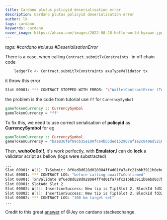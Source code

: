 ```yaml
---
title: Cardano plutus policyid deserialisation error
description: Cardano plutus policyid deserialisation error
author: lk
tags: cardano
keywords: cardano
cover_image: https://ahaxu.com/images/2022-08-28-hello-world-kyxuan.jpg
---
```


*tags: #cardano #plutus #DeserialisationError*

There is a case, when calling `Contract.submitTxConstraints ` in off chain code
```haskell
    ledgerTx <- Contract.submitTxConstraints axuTypeValidator tx
```

it throw this error
```bash
Slot 00001: *** CONTRACT STOPPED WITH ERROR: "\"WalletContractError (ToCardanoError (Tag \\\"toCardanoPolicyId\\\" (Tag \\\"2 bytes\\\" DeserialisationError)))\""
```

the problem is the code from tutorial use `ff` for `CurrencySymbol`

```haskell
gameTokenCurrency :: CurrencySymbol
gameTokenCurrency = "ff"
```

To fix this, we need to use correct serialisation of **policyid** as **CurrencySymbol**
for eg
```haskell
gameTokenCurrency :: CurrencySymbol
gameTokenCurrency = "baa836fef09cb35e180fce4b55ded152907af1e2c840ed5218776aaa"
```

Then, **wuho0o0o!!**, it's work perfectly, with **Emulator**,I can do **lock** a validator script as bellow (logs were substracted)
```bash
...
Slot 00001: W[1]: TxSubmit: 8f6ed8d628d028084ff4d01fa7afc21bbb3911b0ebd037b75870ff16b4052614
Slot 00001: *** CONTRACT LOG: "before calling awaitTxConfirmed"
Slot 00001: TxnValidate 8f6ed8d628d028084ff4d01fa7afc21bbb3911b0ebd037b75870ff16b4052614
Slot 00001: SlotAdd Slot 2
Slot 00002: W[2]: InsertionSuccess: New tip is Tip(Slot 2, BlockId fd32b5f7e47fae4f2b35b27908647c311ad59beba76f3c596b03072c5f07d81b, BlockNumber 1). UTxO state was added to the end.
Slot 00002: W[1]: InsertionSuccess: New tip is Tip(Slot 2, BlockId fd32b5f7e47fae4f2b35b27908647c311ad59beba76f3c596b03072c5f07d81b, BlockNumber 1). UTxO state was added to the end.
Slot 00002: *** CONTRACT LOG: "100 km target set"
...
```

Credit to this great <a href="https://cardano.stackexchange.com/questions/5952/deserialisationerror-when-exporting-unbalancedtx/9025#9025" target="_blank">answer</a> of @Jey on cardano stackexchange. 

